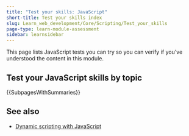 ```yaml
---
title: "Test your skills: JavaScript"
short-title: Test your skills index
slug: Learn_web_development/Core/Scripting/Test_your_skills
page-type: learn-module-assessment
sidebar: learnsidebar
---
```


This page lists JavaScript tests you can try so you can verify if you've understood the content in this module.

## Test your JavaScript skills by topic

{{SubpagesWithSummaries}}

## See also

- [Dynamic scripting with JavaScript](/en-US/docs/Learn_web_development/Core/Scripting)

